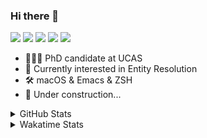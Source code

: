### Hi there 👋

[![](https://img.shields.io/badge/-Email-325180?logo=maildotru&logoColor=white&style=flat-square)](mailto:wang@tianshu.me)
[![](https://img.shields.io/badge/-GitHub-black?logo=GitHub&style=flat-square)](https://github.com/tshu-w)
[![](https://img.shields.io/badge/-Telegram-26a5e4?labelColor=fafafa&logo=telegram&style=flat-square)](https://t.me/tshu_w) 
[![](https://img.shields.io/badge/-Twitter-1da1f2?logo=Twitter&logoColor=white&style=flat-square)](https://twitter.com/tshu_w)
[![](https://komarev.com/ghpvc/?username=tshu-w&color=blueviolet&style=flat-square)]()



- 🧑🏻‍🎓 PhD candidate at UCAS
- 🔭 Currently interested in Entity Resolution
- 🛠 macOS & Emacs & ZSH
- 🚧 Under construction...

<details>

<summary>GitHub Stats</summary>

![Tianshu's GitHub stats](https://github-readme-stats.vercel.app/api?username=tshu-w&show_icons=true&theme=buefy&count_private=true)
  
</details>


<details>
  <summary>Wakatime Stats</summary>

  Currently, files accessed by tramp cannot be tracked by wakatime, see https://github.com/wakatime/wakatime-mode/issues/27
  <br>
  
<!--START_SECTION:waka-->
**I'm an Early 🐤** 

```text
🌞 Morning    60 commits     ████░░░░░░░░░░░░░░░░░░░░░   17.91% 
🌆 Daytime    117 commits    ████████░░░░░░░░░░░░░░░░░   34.93% 
🌃 Evening    147 commits    ███████████░░░░░░░░░░░░░░   43.88% 
🌙 Night      11 commits     ░░░░░░░░░░░░░░░░░░░░░░░░░   3.28%

```
📅 **I'm Most Productive on Monday** 

```text
Monday       82 commits     ██████░░░░░░░░░░░░░░░░░░░   24.48% 
Tuesday      49 commits     ███░░░░░░░░░░░░░░░░░░░░░░   14.63% 
Wednesday    29 commits     ██░░░░░░░░░░░░░░░░░░░░░░░   8.66% 
Thursday     27 commits     ██░░░░░░░░░░░░░░░░░░░░░░░   8.06% 
Friday       31 commits     ██░░░░░░░░░░░░░░░░░░░░░░░   9.25% 
Saturday     80 commits     ██████░░░░░░░░░░░░░░░░░░░   23.88% 
Sunday       37 commits     ██░░░░░░░░░░░░░░░░░░░░░░░   11.04%

```


📊 **This Week I Spent My Time On** 

```text
💬 Programming Languages: 
sh                       15 hrs 20 mins      ████████████████░░░░░░░░░   65.87% 
Org                      4 hrs 5 mins        ████░░░░░░░░░░░░░░░░░░░░░   17.53% 
Python                   1 hr 48 mins        ██░░░░░░░░░░░░░░░░░░░░░░░   7.75% 
Emacs Lisp               1 hr 7 mins         █░░░░░░░░░░░░░░░░░░░░░░░░   4.79% 
Bash                     32 mins             ░░░░░░░░░░░░░░░░░░░░░░░░░   2.35%

🔥 Editors: 
Zsh                      15 hrs 20 mins      ████████████████░░░░░░░░░   65.87% 
Emacs                    7 hrs 56 mins       ████████░░░░░░░░░░░░░░░░░   34.13%

🐱‍💻 Projects: 
Terminal                 11 hrs 39 mins      ████████████░░░░░░░░░░░░░   50.03% 
Unknown Project          6 hrs 17 mins       ██████░░░░░░░░░░░░░░░░░░░   26.99% 
multimodalER             2 hrs 44 mins       ███░░░░░░░░░░░░░░░░░░░░░░   11.75% 
emacs                    1 hr 11 mins        █░░░░░░░░░░░░░░░░░░░░░░░░   5.13% 
dotfiles                 53 mins             █░░░░░░░░░░░░░░░░░░░░░░░░   3.82%

💻 Operating System: 
Mac                      15 hrs 38 mins      ████████████████░░░░░░░░░   67.17% 
Linux                    7 hrs 38 mins       ████████░░░░░░░░░░░░░░░░░   32.83%

```

**I Mostly Code in Python** 

```text
Python                   5 repos             ███████░░░░░░░░░░░░░░░░░░   27.78% 
JavaScript               3 repos             ████░░░░░░░░░░░░░░░░░░░░░   16.67% 
HTML                     2 repos             ██░░░░░░░░░░░░░░░░░░░░░░░   11.11% 
Emacs Lisp               2 repos             ██░░░░░░░░░░░░░░░░░░░░░░░   11.11% 
TeX                      2 repos             ██░░░░░░░░░░░░░░░░░░░░░░░   11.11%

```



 Last Updated on 27/07/2021
<!--END_SECTION:waka-->
</details>
